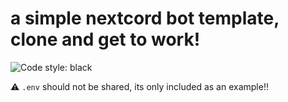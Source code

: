 <h1>
a simple nextcord bot template,
clone and get to work!
</h1>

<img alt="Code style: black" src="https://img.shields.io/badge/code%20style-black-000000.svg">


⚠ `.env` should not be shared, its only included as an example!!
